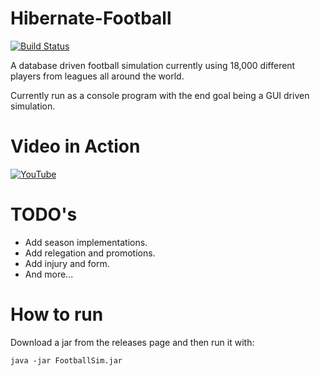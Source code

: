 # Hibernate-Football

[![Build Status](https://travis-ci.com/jameslfc19/Hibernate-Football.svg?branch=master)](https://travis-ci.com/jameslfc19/Hibernate-Football)

A database driven football simulation currently using 18,000 different players from leagues all around the world.

Currently run as a console program with the end goal being a GUI driven simulation.

# Video in Action

[![YouTube](https://img.youtube.com/vi/f7PBD0FOwLo/0.jpg)](https://www.youtube.com/watch?v=f7PBD0FOwLo)

# TODO's
* Add season implementations.
* Add relegation and promotions.
* Add injury and form.
* And more...

# How to run
Download a jar from the releases page and then run it with:
```
java -jar FootballSim.jar
```
